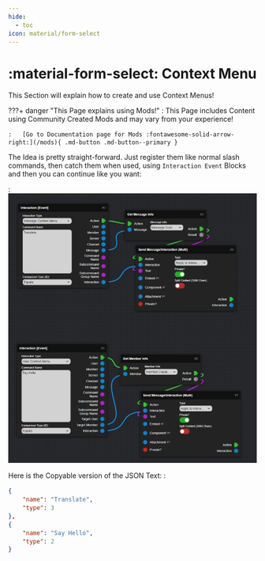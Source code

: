 ```yaml
---
hide:
  - toc
icon: material/form-select
---
```


# :material-form-select: Context Menu
This Section will explain how to create and use Context Menus!

???+ danger "This Page explains using Mods!"
    :   This Page includes Content using Community Created Mods and may vary from your experience!

    :   [Go to Documentation page for Mods :fontawesome-solid-arrow-right:](/mods){ .md-button .md-button--primary }

The Idea is pretty straight-forward. Just register them like normal slash commands, then catch them when used, using `Interaction Event` Blocks and then you can continue like you want:  

:   ![Image](assets/context-menu/context-menu-example-1.png)

Here is the Copyable version of the JSON Text:
:   
``` json
{
    "name": "Translate",
    "type": 3
},
{
    "name": "Say Hello",
    "type": 2
}
```